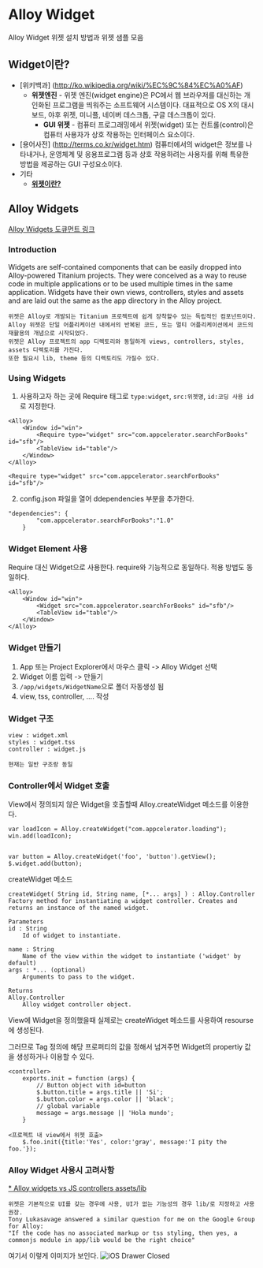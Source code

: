 Alloy Widget
============

Alloy Widget 위젯 설치 방법과 위젯 샘플 모음

## Widget이란?

* [위키백과] (http://ko.wikipedia.org/wiki/%EC%9C%84%EC%A0%AF)
  * **위젯엔진** - 위젯 엔진(widget engine)은 PC에서 웹 브라우저를 대신하는 개인화된 프로그램을 띄워주는 소프트웨어 시스템이다. 대표적으로 OS X의 대시보드, 야후 위젯, 미니플, 네이버 데스크톱, 구글 데스크톱이 있다.
	* **GUI 위젯** - 컴퓨터 프로그래밍에서 위젯(widget) 또는 컨트롤(control)은 컴퓨터 사용자가 상호 작용하는 인터페이스 요소이다.
* [용어사전] (http://terms.co.kr/widget.htm)
	컴퓨터에서의 widget은 정보를 나타내거나, 운영체계 및 응용프로그램 등과 상호 작용하려는 사용자를 위해 특유한 방법을 제공하는 GUI 구성요소이다.
* 기타	
	* **[위젯이란?](http://lumirent.net/wp/?p=20)** 

## Alloy Widgets
[Alloy Widgets 도큐먼트 링크](http://docs.appcelerator.com/titanium/latest/#!/guide/Alloy_Widgets-section-35621514_AlloyWidgets-UsingWidgets) 

### Introduction 

Widgets are self-contained components that can be easily dropped into Alloy-powered Titanium projects.
They were conceived as a way to reuse code in multiple applications or to be used multiple times in the same application. 
Widgets have their own views, controllers, styles and assets and are laid out the same as the app directory in the Alloy project.

```
위젯은 Alloy로 개발되는 Titanium 프로젝트에 쉽게 장착할수 있는 독립적인 컴포넌트이다. 
Alloy 위젯은 단일 어플리케이션 내에서의 반복된 코드, 또는 멀티 어플리케이션에서 코드의 재활용의 개념으로 시작되었다.
위젯은 Alloy 프로젝트의 app 디렉토리와 동일하게 views, controllers, styles, assets 디렉토리를 가진다.
또한 필요시 lib, theme 등의 디렉토리도 가질수 있다. 
```

### Using Widgets

1. 사용하고자 하는 곳에 Require 태그로 `type:widget`, `src:위젯명`, `id:코딩 사용 id`로 지정한다.
```
<Alloy>
    <Window id="win">
        <Require type="widget" src="com.appcelerator.searchForBooks" id="sfb"/>
        <TableView id="table"/>
    </Window>
</Alloy>
```
`<Require type="widget" src="com.appcelerator.searchForBooks" id="sfb"/>`

2. config.json 파일을 열어 ddependencies 부분을 추가한다.
```
"dependencies": {
        "com.appcelerator.searchForBooks":"1.0"
    }
````

### Widget Element 사용

Require 대신 Widget으로 사용한다. require와 기능적으로 동일하다. 적용 방법도 동일하다.
```
<Alloy>
    <Window id="win">
        <Widget src="com.appcelerator.searchForBooks" id="sfb"/>
        <TableView id="table"/>
    </Window>
</Alloy>
```

### Widget 만들기
1. App 또는 Project Explorer에서 마우스 클릭 -> Alloy Widget 선택
2. Widget 이름 입력 -> 만들기
3. `/app/widgets/WidgetName`으로 폴더 자동생성 됨
4. view, tss, controller, .... 작성


### Widget 구조
	view : widget.xml
	styles : widget.tss
	controller : widget.js

	현재는 일반 구조랑 동일
	

### Controller에서 Widget 호출 
View에서 정의되지 않은 Widget을 호출할때 Alloy.createWidget 메소드를 이용한다.
```
var loadIcon = Alloy.createWidget("com.appcelerator.loading");
win.add(loadIcon);


var button = Alloy.createWidget('foo', 'button').getView();
$.widget.add(button);

```

createWidget 메소드
```
createWidget( String id, String name, [*... args] ) : Alloy.Controller
Factory method for instantiating a widget controller. Creates and returns an instance of the named widget.

Parameters
id : String
	Id of widget to instantiate.

name : String
	Name of the view within the widget to instantiate ('widget' by default)
args : *... (optional)
	Arguments to pass to the widget.

Returns
Alloy.Controller
	Alloy widget controller object.
```

View에 Widget을 정의했을때 실제로는 createWidget 메소드를 사용하여 resourse에 생성된다.

그러므로 Tag 정의에 해당 프로퍼티의 값을 정해서 넘겨주면 Widget의 propertiy 값을 생성하거나 이용할 수 있다.

```
<controller>
	exports.init = function (args) {
	    // Button object with id=button
	    $.button.title = args.title || 'Si'; 
	    $.button.color = args.color || 'black'; 
	    // global variable
	    message = args.message || 'Hola mundo';
	}

<프로젝트 내 view에서 위젯 호출>
	$.foo.init({title:'Yes', color:'gray', message:'I pity the foo.'});
```

### Alloy Widget 사용시 고려사항

[* Alloy widgets vs JS controllers assets/lib]( http://developer.appcelerator.com/question/142670/alloy-widgets-vs-js-controllers-assetslib ) 

```
위젯은 기본적으로 UI를 갖는 경우에 사용, UI가 없는 기능성의 경우 lib/로 지정하고 사용 권장.
Tony Lukasavage answered a similar question for me on the Google Group for Alloy:
"If the code has no associated markup or tss styling, then yes, a commonjs module in app/lib would be the right choice"

```





여기서 이렇게 이미지가 보인다. ![iOS Drawer Closed](https://github.com/rifi/alloy/raw/master/test/apps/widgets/widget_drawer/docs/img/ios_closed.png)   

